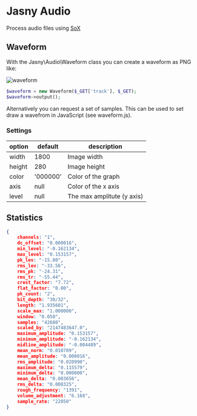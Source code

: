 Jasny Audio
===========

Process audio files using [SoX](http://sox.sourceforge.net/)

## Waveform

With the Jasny\Audio\Waveform class you can create a waveform as PNG like:

![waveform](https://f.cloud.github.com/assets/100821/1049488/8c209342-10a6-11e3-9149-cc56e1fcfcea.png)

```php
$waveform = new Waveform($_GET['track'], $_GET);
$waveform->output();
```

Alternatively you can request a set of samples. This can be used to set draw a wavefrom in JavaScript (see waveform.js).

### Settings

option | default  | description
------ | -------- | --------------------------
width  | 1800     | Image width
height | 280      | Image height
color  | '000000' | Color of the graph
axis   | null     | Color of the x axis
level  | null     | The max amplitute (y axis)


## Statistics

```json
{
    channels: "1",
    dc_offset: "0.000016",
    min_level: "-0.162134",
    max_level: "0.153157",
    pk_lev: "-15.80",
    rms_lev: "-33.56",
    rms_pk: "-24.31",
    rms_tr: "-55.44",
    crest_factor: "7.72",
    flat_factor: "0.00",
    pk_count: "2",
    bit_depth: "30/32",
    length: "1.935601",
    scale_max: "1.000000",
    window: "0.050",
    samples: "42680",
    scaled_by: "2147483647.0",
    maximum_amplitude: "0.153157",
    minimum_amplitude: "-0.162134",
    midline_amplitude: "-0.004489",
    mean_norm: "0.010709",
    mean_amplitude: "0.000016",
    rms_amplitude: "0.020990",
    maximum_delta: "0.115579",
    minimum_delta: "0.000000",
    mean_delta: "0.003656",
    rms_delta: "0.008325",
    rough_frequency: "1391",
    volume_adjustment: "6.168",
    sample_rate: "22050"
}
```
